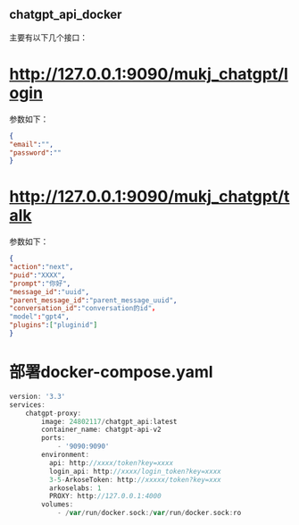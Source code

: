 ## chatgpt_api_docker

主要有以下几个接口：

# http://127.0.0.1:9090/mukj_chatgpt/login
参数如下：
```json
{
"email":"",
"password":""
}
```
# http://127.0.0.1:9090/mukj_chatgpt/talk
参数如下：
```json
{
"action":"next",
"puid":"XXXX",
"prompt":"你好",
"message_id":"uuid",
"parent_message_id":"parent_message_uuid",
"conversation_id":"conversation的id"，
"model":"gpt4",
"plugins":["pluginid"]
}
```
# 部署docker-compose.yaml

```go
version: '3.3'
services:
    chatgpt-proxy:
        image: 24802117/chatgpt_api:latest
        container_name: chatgpt-api-v2
        ports:
            - '9090:9090'
        environment:
          api: http://xxxx/token?key=xxxx
          login_api: http://xxxx/login_token?key=xxxx
          3-5-ArkoseToken: http://xxxxx/token?key=xxx
          arkoselabs: 1
          PROXY: http://127.0.0.1:4000
        volumes:
            - /var/run/docker.sock:/var/run/docker.sock:ro
```
